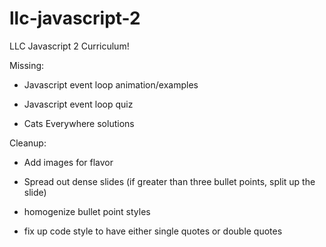 llc-javascript-2
================

LLC Javascript 2 Curriculum!

Missing:

- Javascript event loop animation/examples

- Javascript event loop quiz

- Cats Everywhere solutions

Cleanup:

- Add images for flavor

- Spread out dense slides (if greater than three bullet points, split up the slide)

- homogenize bullet point styles

- fix up code style to have either single quotes or double quotes
